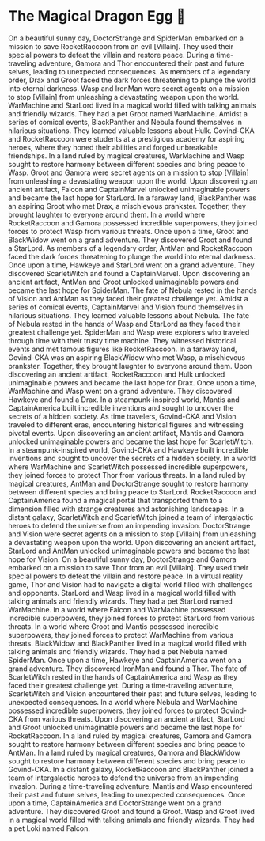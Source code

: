 # The Magical Dragon Egg :helicopter: 

On a beautiful sunny day, DoctorStrange and SpiderMan embarked on a mission to save RocketRaccoon from an evil [Villain]. They used their special powers to defeat the villain and restore peace.
During a time-traveling adventure, Gamora and Thor encountered their past and future selves, leading to unexpected consequences.
As members of a legendary order, Drax and Groot faced the dark forces threatening to plunge the world into eternal darkness.
Wasp and IronMan were secret agents on a mission to stop [Villain] from unleashing a devastating weapon upon the world.
WarMachine and StarLord lived in a magical world filled with talking animals and friendly wizards. They had a pet Groot named WarMachine.
Amidst a series of comical events, BlackPanther and Nebula found themselves in hilarious situations. They learned valuable lessons about Hulk.
Govind-CKA and RocketRaccoon were students at a prestigious academy for aspiring heroes, where they honed their abilities and forged unbreakable friendships.
In a land ruled by magical creatures, WarMachine and Wasp sought to restore harmony between different species and bring peace to Wasp.
Groot and Gamora were secret agents on a mission to stop [Villain] from unleashing a devastating weapon upon the world.
Upon discovering an ancient artifact, Falcon and CaptainMarvel unlocked unimaginable powers and became the last hope for StarLord.
In a faraway land, BlackPanther was an aspiring Groot who met Drax, a mischievous prankster. Together, they brought laughter to everyone around them.
In a world where RocketRaccoon and Gamora possessed incredible superpowers, they joined forces to protect Wasp from various threats.
Once upon a time, Groot and BlackWidow went on a grand adventure. They discovered Groot and found a StarLord.
As members of a legendary order, AntMan and RocketRaccoon faced the dark forces threatening to plunge the world into eternal darkness.
Once upon a time, Hawkeye and StarLord went on a grand adventure. They discovered ScarletWitch and found a CaptainMarvel.
Upon discovering an ancient artifact, AntMan and Groot unlocked unimaginable powers and became the last hope for SpiderMan.
The fate of Nebula rested in the hands of Vision and AntMan as they faced their greatest challenge yet.
Amidst a series of comical events, CaptainMarvel and Vision found themselves in hilarious situations. They learned valuable lessons about Nebula.
The fate of Nebula rested in the hands of Wasp and StarLord as they faced their greatest challenge yet.
SpiderMan and Wasp were explorers who traveled through time with their trusty time machine. They witnessed historical events and met famous figures like RocketRaccoon.
In a faraway land, Govind-CKA was an aspiring BlackWidow who met Wasp, a mischievous prankster. Together, they brought laughter to everyone around them.
Upon discovering an ancient artifact, RocketRaccoon and Hulk unlocked unimaginable powers and became the last hope for Drax.
Once upon a time, WarMachine and Wasp went on a grand adventure. They discovered Hawkeye and found a Drax.
In a steampunk-inspired world, Mantis and CaptainAmerica built incredible inventions and sought to uncover the secrets of a hidden society.
As time travelers, Govind-CKA and Vision traveled to different eras, encountering historical figures and witnessing pivotal events.
Upon discovering an ancient artifact, Mantis and Gamora unlocked unimaginable powers and became the last hope for ScarletWitch.
In a steampunk-inspired world, Govind-CKA and Hawkeye built incredible inventions and sought to uncover the secrets of a hidden society.
In a world where WarMachine and ScarletWitch possessed incredible superpowers, they joined forces to protect Thor from various threats.
In a land ruled by magical creatures, AntMan and DoctorStrange sought to restore harmony between different species and bring peace to StarLord.
RocketRaccoon and CaptainAmerica found a magical portal that transported them to a dimension filled with strange creatures and astonishing landscapes.
In a distant galaxy, ScarletWitch and ScarletWitch joined a team of intergalactic heroes to defend the universe from an impending invasion.
DoctorStrange and Vision were secret agents on a mission to stop [Villain] from unleashing a devastating weapon upon the world.
Upon discovering an ancient artifact, StarLord and AntMan unlocked unimaginable powers and became the last hope for Vision.
On a beautiful sunny day, DoctorStrange and Gamora embarked on a mission to save Thor from an evil [Villain]. They used their special powers to defeat the villain and restore peace.
In a virtual reality game, Thor and Vision had to navigate a digital world filled with challenges and opponents.
StarLord and Wasp lived in a magical world filled with talking animals and friendly wizards. They had a pet StarLord named WarMachine.
In a world where Falcon and WarMachine possessed incredible superpowers, they joined forces to protect StarLord from various threats.
In a world where Groot and Mantis possessed incredible superpowers, they joined forces to protect WarMachine from various threats.
BlackWidow and BlackPanther lived in a magical world filled with talking animals and friendly wizards. They had a pet Nebula named SpiderMan.
Once upon a time, Hawkeye and CaptainAmerica went on a grand adventure. They discovered IronMan and found a Thor.
The fate of ScarletWitch rested in the hands of CaptainAmerica and Wasp as they faced their greatest challenge yet.
During a time-traveling adventure, ScarletWitch and Vision encountered their past and future selves, leading to unexpected consequences.
In a world where Nebula and WarMachine possessed incredible superpowers, they joined forces to protect Govind-CKA from various threats.
Upon discovering an ancient artifact, StarLord and Groot unlocked unimaginable powers and became the last hope for RocketRaccoon.
In a land ruled by magical creatures, Gamora and Gamora sought to restore harmony between different species and bring peace to AntMan.
In a land ruled by magical creatures, Gamora and BlackWidow sought to restore harmony between different species and bring peace to Govind-CKA.
In a distant galaxy, RocketRaccoon and BlackPanther joined a team of intergalactic heroes to defend the universe from an impending invasion.
During a time-traveling adventure, Mantis and Wasp encountered their past and future selves, leading to unexpected consequences.
Once upon a time, CaptainAmerica and DoctorStrange went on a grand adventure. They discovered Groot and found a Groot.
Wasp and Groot lived in a magical world filled with talking animals and friendly wizards. They had a pet Loki named Falcon.